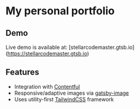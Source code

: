 # My personal portfolio

## Demo

Live demo is available at: [stellarcodemaster.gtsb.io] (https://stellarcodemaster.gtsb.io)

## Features

- Integration with [Contentful](https://www.contentful.com) 
- Responsive/adaptive images via [gatsby-image](https://www.gatsbyjs.org/packages/gatsby-image/)
- Uses utility-first [TailwindCSS](https://tailwindcss.com/) framework



